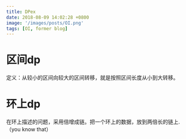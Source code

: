 ```yaml
---
title: DPex
date: 2018-08-09 14:02:28 +0800
image: '/images/posts/OI.png'
tags: [OI, former blog]
---
```


# 区间dp
定义：从较小的区间向较大的区间转移，就是按照区间长度从小到大转移。
#  环上dp
在环上描述的问题，采用倍增成链。把一个环上的数据，放到两倍长的链上.（you know that）
